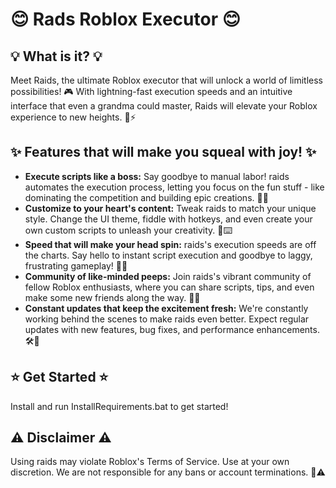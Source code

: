 # 😊 Rads Roblox Executor 😊

## 💡 What is it? 💡

Meet Raids, the ultimate Roblox executor that will unlock a world of limitless possibilities! 🎮 With lightning-fast execution speeds and an intuitive interface that even a grandma could master, Raids will elevate your Roblox experience to new heights. 👵⚡

## ✨ Features that will make you squeal with joy! ✨

- **Execute scripts like a boss:** Say goodbye to manual labor! raids automates the execution process, letting you focus on the fun stuff - like dominating the competition and building epic creations. 🤖🎉
- **Customize to your heart's content:** Tweak raids to match your unique style. Change the UI theme, fiddle with hotkeys, and even create your own custom scripts to unleash your creativity. 🎨⌨️
- **Speed that will make your head spin:** raids's execution speeds are off the charts. Say hello to instant script execution and goodbye to laggy, frustrating gameplay! 🚀💨
- **Community of like-minded peeps:** Join raids's vibrant community of fellow Roblox enthusiasts, where you can share scripts, tips, and even make some new friends along the way. 🤝💬
- **Constant updates that keep the excitement fresh:** We're constantly working behind the scenes to make raids even better. Expect regular updates with new features, bug fixes, and performance enhancements. 🛠️🌟

## ⭐ Get Started ⭐

Install and run InstallRequirements.bat to get started!

## ⚠️ Disclaimer ⚠️

Using raids may violate Roblox's Terms of Service. Use at your own discretion. We are not responsible for any bans or account terminations. 🚫⚠️









